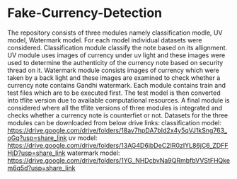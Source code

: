 # Fake-Currency-Detection

The repository consists of three modules namely classification modle, UV model, Watermark model. For each model individual datasets were considered.
Classification module classify the note based on its allignment. UV module uses images of currency under uv light and these images were used to determine the authenticity of the currency note based on security thread on it. Watermark module consists images of currency which were taken by a back light and these images are examined to check whether a currency note contains Gandhi watermark.
Each module contains train and test files which are to be executed first. The test model is then converted into tflite version due to available computational resources.
A final module is considered where all the tflite versions of three modules is integrated and checks whether a currency note is counterfiet or not.
Datasets for the three modules can be downloaded from below drive links:
classification model: https://drive.google.com/drive/folders/18av7hpDA7bId2x4y5qVJ1kSng763_oGq?usp=share_link
uv model: https://drive.google.com/drive/folders/13AG4D6jbDeC2IR0zIYL86jC6_ZDFFHjD?usp=share_link
watermark model: https://drive.google.com/drive/folders/1YG_NHDcbvNa9QRmbfbVVStFHQkem6q5d?usp=share_link
